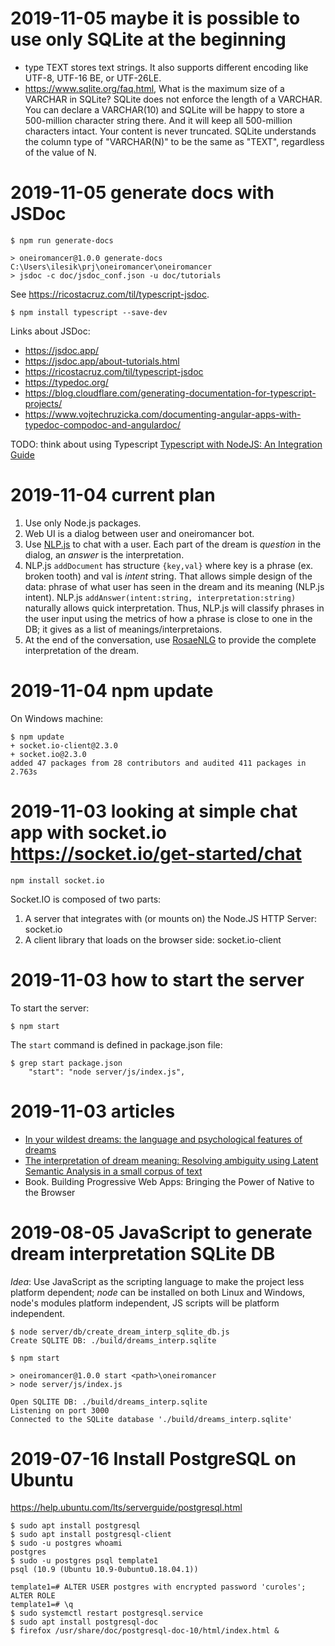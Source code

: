 
2019-11-05 maybe it is possible to use only SQLite at the beginning
===================================================================

- type TEXT stores text strings. It also supports different encoding like UTF-8, UTF-16 BE, or UTF-26LE.
- https://www.sqlite.org/faq.html, What is the maximum size of a VARCHAR in SQLite?
  SQLite does not enforce the length of a VARCHAR. You can declare a VARCHAR(10) and SQLite will be happy
  to store a 500-million character string there. And it will keep all 500-million characters intact.
  Your content is never truncated. SQLite understands the column type of "VARCHAR(N)" to be the same as "TEXT",
  regardless of the value of N.

2019-11-05 generate docs with JSDoc
===================================

```terminal
$ npm run generate-docs

> oneiromancer@1.0.0 generate-docs C:\Users\ilesik\prj\oneiromancer\oneiromancer
> jsdoc -c doc/jsdoc_conf.json -u doc/tutorials
```

See https://ricostacruz.com/til/typescript-jsdoc.

```terminal
$ npm install typescript --save-dev
```

Links about JSDoc:

- https://jsdoc.app/
- https://jsdoc.app/about-tutorials.html
- https://ricostacruz.com/til/typescript-jsdoc
- https://typedoc.org/
- https://blog.cloudflare.com/generating-documentation-for-typescript-projects/
- https://www.vojtechruzicka.com/documenting-angular-apps-with-typedoc-compodoc-and-angulardoc/

TODO: think about using Typescript
[Typescript with NodeJS: An Integration Guide](https://medium.com/@rossbulat/typescript-introduction-with-nodejs-c160c4362746)

2019-11-04 current plan
=======================

1. Use only Node.js packages.
2. Web UI is a dialog between user and oneiromancer bot.
3. Use [NLP.js](https://github.com/axa-group/nlp.js) to chat with a user.
   Each part of the dream is _question_ in the dialog, an _answer_ is the interpretation.
4. NLP.js `addDocument` has structure `{key,val}` where key is a phrase (ex. broken tooth)
   and val is _intent_ string. That allows simple design of the data: phrase of what user
   has seen in the dream and its meaning (NLP.js intent).
   NLP.js `addAnswer(intent:string, interpretation:string)` naturally allows quick
   interpretation.
   Thus, NLP.js will classify phrases in the user input using the metrics of how
   a phrase is close to one in the DB; it gives as a list of meanings/interpretaions.
5. At the end of the conversation, use [RosaeNLG](https://rosaenlg.org) to provide
   the complete interpretation of the dream.

2019-11-04 npm update
=====================

On Windows machine:

```terminal
$ npm update
+ socket.io-client@2.3.0
+ socket.io@2.3.0
added 47 packages from 28 contributors and audited 411 packages in 2.763s
```

2019-11-03 looking at simple chat app with socket.io <https://socket.io/get-started/chat>
=========================================================================================

```terminal
npm install socket.io
```

Socket.IO is composed of two parts:

 1. A server that integrates with (or mounts on) the Node.JS HTTP Server: socket.io
 2. A client library that loads on the browser side: socket.io-client

2019-11-03 how to start the server
==================================

To start the server:

```terminal
$ npm start
```

The `start` command is defined in package.json file:

```terminal
$ grep start package.json
    "start": "node server/js/index.js",
```

2019-11-03 articles
===================

- [In your wildest dreams: the language and psychological features of
dreams](https://www.aclweb.org/anthology/W17-3102.pdf])
- [The interpretation of dream meaning: Resolving ambiguity using Latent Semantic Analysis in a small corpus of text](https://www.researchgate.net/publication/319986418_The_interpretation_of_dream_meaning_Resolving_ambiguity_using_Latent_Semantic_Analysis_in_a_small_corpus_of_tex)
- Book. Building Progressive Web Apps: Bringing the Power of Native to the Browser


2019-08-05 JavaScript to generate dream interpretation SQLite DB
================================================================

_Idea_: Use JavaScript as the scripting language to make the project
less platform dependent; *node* can be installed on both Linux and Windows,
node's modules platform independent, JS scripts will be platform independent.

```terminal
$ node server/db/create_dream_interp_sqlite_db.js
Create SQLITE DB: ./build/dreams_interp.sqlite
```

```terminal
$ npm start

> oneiromancer@1.0.0 start <path>\oneiromancer
> node server/js/index.js

Open SQLITE DB: ./build/dreams_interp.sqlite
Listening on port 3000
Connected to the SQLite database './build/dreams_interp.sqlite'
```

2019-07-16 Install PostgreSQL on Ubuntu
=======================================

<https://help.ubuntu.com/lts/serverguide/postgresql.html>

```terminal
$ sudo apt install postgresql
$ sudo apt install postgresql-client
$ sudo -u postgres whoami
postgres
$ sudo -u postgres psql template1
psql (10.9 (Ubuntu 10.9-0ubuntu0.18.04.1))

template1=# ALTER USER postgres with encrypted password 'curoles';
ALTER ROLE
template1=# \q
$ sudo systemctl restart postgresql.service
$ sudo apt install postgresql-doc
$ firefox /usr/share/doc/postgresql-doc-10/html/index.html &
```
